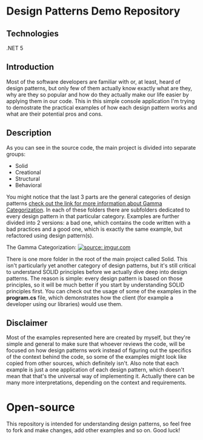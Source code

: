 # Design Patterns Demo Repository

## Technologies
.NET 5

## Introduction
Most of the software developers are familiar with or, at least, heard of design patterns, but only few of them actually know exactly what are they, why are they so popular and how do they actually make our life easier by applying them in our code.
This in this simple console application I'm trying to demostrate the practical examples of how each design pattern works and what are their potential pros and cons.

## Description
As you can see in the source code, the main project is divided into separate groups:

* Solid
* Creational
* Structural
* Behavioral

You might notice that the last 3 parts are the general categories of design patterns [check out the link for more information about Gamma Categorization](https://en.wikipedia.org/wiki/Design_Patterns#Patterns_by_type). In each of these folders there are subfolders dedicated to every design pattern in that particular category. Examples are further divided into 2 versions: a bad one, which contains the code written with a bad practices and a good one, which is exactly the same example, but refactored using design pattern(s).

The Gamma Categorization:
<a href="https://imgur.com/nPdv8sH"><img src="https://imgur.com/nPdv8sH" title="source: imgur.com" /></a>

There is one more folder in the root of the main project called Solid. This isn't particularly yet another category of design patterns, but it's still critical to understand SOLID principles before we actually dive deep into design patterns. The reason is simple: every design pattern is based on those principles, so it will be much better if you start by understanding SOLID principles first.
You can check out the usage of some of the examples in the **program.cs** file, which demonstrates how the client (for example a developer using our libraries) would use them.

## Disclaimer
Most of the examples represented here are created by myself, but they're simple and general to make sure that whoever reviews the code, will be focused on how design patterns work instead of figuring out the specifics of the context behind the code, so some of the examples might look like copied from other sources, which definitely isn't.
Also note that each example is just a one application of each design pattern, which doesn't mean that that's the universal way of implementing it. Actually there can be many more interpretations, depending on the context and requirements.

# Open-source
This repository is intended for understanding design patterns, so feel free to fork and make changes, add other examples and so on. Good luck!